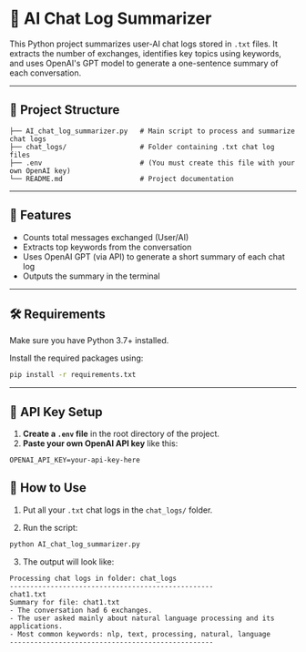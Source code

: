 # 🧠 AI Chat Log Summarizer

This Python project summarizes user-AI chat logs stored in `.txt` files. It extracts the number of exchanges, identifies key topics using keywords, and uses OpenAI's GPT model to generate a one-sentence summary of each conversation.

---

## 📁 Project Structure

```
├── AI_chat_log_summarizer.py   # Main script to process and summarize chat logs
├── chat_logs/                  # Folder containing .txt chat log files
├── .env                        # (You must create this file with your own OpenAI key)
└── README.md                   # Project documentation
```

---

## 🚀 Features

- Counts total messages exchanged (User/AI)
- Extracts top keywords from the conversation
- Uses OpenAI GPT (via API) to generate a short summary of each chat log
- Outputs the summary in the terminal

---

## 🛠 Requirements

Make sure you have Python 3.7+ installed.

Install the required packages using:

```bash
pip install -r requirements.txt
```
---

## 🔐 API Key Setup

1. **Create a `.env` file** in the root directory of the project.
2. **Paste your own OpenAI API key** like this:

```env
OPENAI_API_KEY=your-api-key-here
```

## 📂 How to Use

1. Put all your `.txt` chat logs in the `chat_logs/` folder.  
   
2. Run the script:

```bash
python AI_chat_log_summarizer.py
```
3. The output will look like:

```
Processing chat logs in folder: chat_logs
--------------------------------------------------
chat1.txt
Summary for file: chat1.txt
- The conversation had 6 exchanges.
- The user asked mainly about natural language processing and its applications.
- Most common keywords: nlp, text, processing, natural, language
--------------------------------------------------
```

